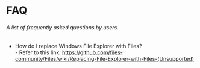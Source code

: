 # FAQ
###### A list of frequently asked questions by users.

- How do I replace Windows File Explorer with Files?
<br/>\- Refer to this link: https://github.com/files-community/Files/wiki/Replacing-File-Explorer-with-Files-(Unsupported)

